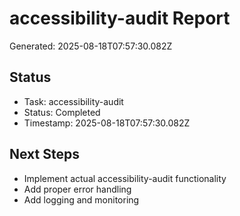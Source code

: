 # accessibility-audit Report

Generated: 2025-08-18T07:57:30.082Z

## Status
- Task: accessibility-audit
- Status: Completed
- Timestamp: 2025-08-18T07:57:30.082Z

## Next Steps
- Implement actual accessibility-audit functionality
- Add proper error handling
- Add logging and monitoring
